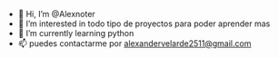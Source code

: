 - 👋 Hi, I’m @Alexnoter
- 👀 I’m interested in  todo tipo de proyectos para poder aprender mas
- 🌱 I’m currently learning  python
- 📫 puedes contactarme por alexandervelarde2511@gmail.com

<!---
Alexnoter/Alexnoter is a ✨ special ✨ repository because its `README.md` (this file) appears on your GitHub profile.
You can click the Preview link to take a look at your changes.
--->
